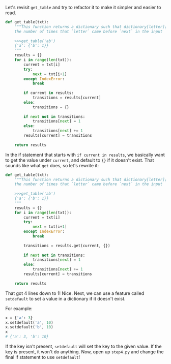 Let's revisit `get_table` and try to refactor it to make it simpler and easier to read. 

```python
def get_table(txt):
    """This function returns a dictionary such that dictionary[letter][next] is equal to 
    the number of times that `letter` came before `next` in the input `txt`.
    
    >>>get_table('ab')
    {'a': {'b': 1}}
    """
    results = {}
    for i in range(len(txt)):
        current = txt[i]
        try:
            next = txt[i+1]
        except IndexError:
            break
            
        if current in results:
            transitions = results[current]
        else:
            transitions = {}
            
        if next not in transitions:
            transitions[next] = 1
        else:
            transitions[next] += 1
        results[current] = transitions
        
    return results
```

In the if statement that starts with `if current in results`, we basically want to get the value under `current`, and default to `{}` if it doesn't exist. That sounds like what `get` does, so let's rewrite it:

```python
def get_table(txt):
    """This function returns a dictionary such that dictionary[letter][next] is equal to 
    the number of times that `letter` came before `next` in the input `txt`.
    
    >>>get_table('ab')
    {'a': {'b': 1}}
    """
    results = {}
    for i in range(len(txt)):
        current = txt[i]
        try:
            next = txt[i+1]
        except IndexError:
            break
            
        transitions = results.get(current, {})
            
        if next not in transitions:
            transitions[next] = 1
        else:
            transitions[next] += 1
        results[current] = transitions
        
    return results
```

That got 4 lines down to 1! Nice. Next, we can use a feature called `setdefault` to set a value in a dictionary if it doesn't exist. 

For example:
```python
x = {'a': 3}
x.setdefault('a', 10)
x.setdefault('b', 10)
x
# {'a': 3, 'b': 10}
```
If the key isn't present, `setdefault` will set the key to the given value. If the key is present, it won't do anything.
Now, open up `step4.py` and change the final if statement to use `setdefault`!
